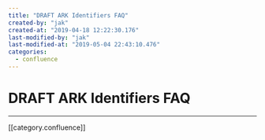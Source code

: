 ```yaml
---
title: "DRAFT ARK Identifiers FAQ"
created-by: "jak"
created-at: "2019-04-18 12:22:30.176"
last-modified-by: "jak"
last-modified-at: "2019-05-04 22:43:10.476"
categories:
  - confluence
---
```


# DRAFT ARK Identifiers FAQ


---

[[category.confluence]]
